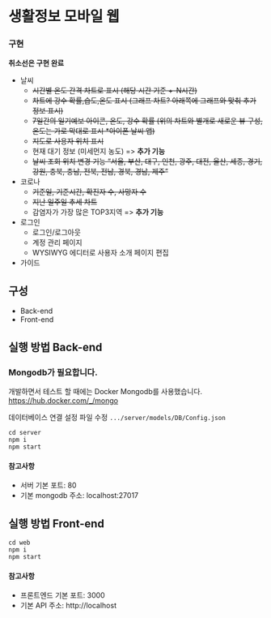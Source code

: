 # 생활정보 모바일 웹

### 구현
__취소선은 구현 완료__
* 날씨
    * ~~시간별 온도 간격 차트로 표시 (해당 시간 기준 +-N시간)~~
    * ~~차트에 강수 확률,습도,온도 표시 (그래프 차트? 아래쪽에 그래프와 맞춰 추가 정보 표시)~~
    * ~~7일간의 일기예보 아이콘, 온도, 강수 확률 (위의 차트와 별개로 새로운 뷰 구성, 온도는 가로 막대로 표시 *아이폰 날씨 앱)~~
    * ~~지도로 사용자 위치 표시~~
    * 현재 대기 정보 (미세먼지 농도) => __추가 기능__
    * ~~날씨 조회 위치 변경 기능 “서울, 부산, 대구, 인천, 광주, 대전, 울산, 세종, 경기, 강원, 충북, 충남, 전북, 전남, 경북, 경남, 제주”~~
* 코로나
    * ~~기준일, 기준시간, 확진자 수, 사망자 수~~
    * ~~지난 일주일 추세 차트~~
    * 감염자가 가장 많은 TOP3지역 => __추가 기능__
* 로그인
    * 로그인/로그아웃
    * 계정 관리 페이지
    * WYSIWYG 에디터로 사용자 소개 페이지 편집
* 가이드



## 구성
* Back-end
* Front-end

## 실행 방법 Back-end


### Mongodb가 필요합니다.
개발하면서 테스트 할 때에는 Docker Mongodb를 사용했습니다.
https://hub.docker.com/_/mongo

데이터베이스 연결 설정 파일 수정 `.../server/models/DB/Config.json`


```
cd server
npm i
npm start
```

#### 참고사항
* 서버 기본 포트: 80
* 기본 mongodb 주소: localhost:27017

## 실행 방법 Front-end


```
cd web
npm i
npm start
```

#### 참고사항
* 프론트엔드 기본 포트: 3000
* 기본 API 주소: http://localhost
